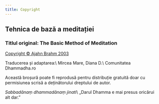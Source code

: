 ```yaml
---
title: Copyright
---
```


## Tehnica de bază a meditației

### Titlul original: The Basic Method of Meditation
[Copyright © Ajahn Brahm 2003](https://bswa.org/practices/basic-method-meditation-ajahn-brahm/)

Traducerea și adaptarea:\\
Mircea Mare, Diana D.\\
Comunitatea Dhammadha.ro

Această broșură poate fi reprodusă pentru distribuție gratuită doar cu permisiunea scrisă a deținătorului dreptului de autor.

*Sabbadānaṃ dhammadānaṃ jinati*\\
„Darul Dhamma e mai presus oricărui alt dar.”
